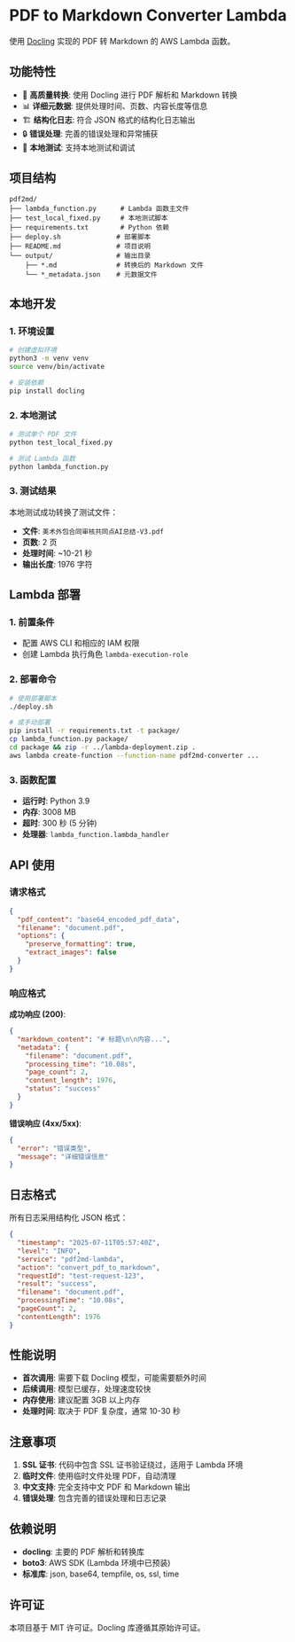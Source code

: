 # PDF to Markdown Converter Lambda

使用 [Docling](https://github.com/docling-project/docling) 实现的 PDF 转 Markdown 的 AWS Lambda 函数。

## 功能特性

- 🔄 **高质量转换**: 使用 Docling 进行 PDF 解析和 Markdown 转换
- 📊 **详细元数据**: 提供处理时间、页数、内容长度等信息
- 🏗️ **结构化日志**: 符合 JSON 格式的结构化日志输出
- 🔒 **错误处理**: 完善的错误处理和异常捕获
- 🧪 **本地测试**: 支持本地测试和调试

## 项目结构

```
pdf2md/
├── lambda_function.py      # Lambda 函数主文件
├── test_local_fixed.py     # 本地测试脚本
├── requirements.txt        # Python 依赖
├── deploy.sh              # 部署脚本
├── README.md              # 项目说明
└── output/                # 输出目录
    ├── *.md               # 转换后的 Markdown 文件
    └── *_metadata.json    # 元数据文件
```

## 本地开发

### 1. 环境设置

```bash
# 创建虚拟环境
python3 -m venv venv
source venv/bin/activate

# 安装依赖
pip install docling
```

### 2. 本地测试

```bash
# 测试单个 PDF 文件
python test_local_fixed.py

# 测试 Lambda 函数
python lambda_function.py
```

### 3. 测试结果

本地测试成功转换了测试文件：
- **文件**: `美术外包合同审核共同点AI总结-V3.pdf`
- **页数**: 2 页
- **处理时间**: ~10-21 秒
- **输出长度**: 1976 字符

## Lambda 部署

### 1. 前置条件

- 配置 AWS CLI 和相应的 IAM 权限
- 创建 Lambda 执行角色 `lambda-execution-role`

### 2. 部署命令

```bash
# 使用部署脚本
./deploy.sh

# 或手动部署
pip install -r requirements.txt -t package/
cp lambda_function.py package/
cd package && zip -r ../lambda-deployment.zip .
aws lambda create-function --function-name pdf2md-converter ...
```

### 3. 函数配置

- **运行时**: Python 3.9
- **内存**: 3008 MB
- **超时**: 300 秒 (5 分钟)
- **处理器**: `lambda_function.lambda_handler`

## API 使用

### 请求格式

```json
{
  "pdf_content": "base64_encoded_pdf_data",
  "filename": "document.pdf",
  "options": {
    "preserve_formatting": true,
    "extract_images": false
  }
}
```

### 响应格式

**成功响应 (200)**:
```json
{
  "markdown_content": "# 标题\n\n内容...",
  "metadata": {
    "filename": "document.pdf",
    "processing_time": "10.08s",
    "page_count": 2,
    "content_length": 1976,
    "status": "success"
  }
}
```

**错误响应 (4xx/5xx)**:
```json
{
  "error": "错误类型",
  "message": "详细错误信息"
}
```

## 日志格式

所有日志采用结构化 JSON 格式：

```json
{
  "timestamp": "2025-07-11T05:57:40Z",
  "level": "INFO",
  "service": "pdf2md-lambda",
  "action": "convert_pdf_to_markdown",
  "requestId": "test-request-123",
  "result": "success",
  "filename": "document.pdf",
  "processingTime": "10.08s",
  "pageCount": 2,
  "contentLength": 1976
}
```

## 性能说明

- **首次调用**: 需要下载 Docling 模型，可能需要额外时间
- **后续调用**: 模型已缓存，处理速度较快
- **内存使用**: 建议配置 3GB 以上内存
- **处理时间**: 取决于 PDF 复杂度，通常 10-30 秒

## 注意事项

1. **SSL 证书**: 代码中包含 SSL 证书验证绕过，适用于 Lambda 环境
2. **临时文件**: 使用临时文件处理 PDF，自动清理
3. **中文支持**: 完全支持中文 PDF 和 Markdown 输出
4. **错误处理**: 包含完善的错误处理和日志记录

## 依赖说明

- **docling**: 主要的 PDF 解析和转换库
- **boto3**: AWS SDK (Lambda 环境中已预装)
- **标准库**: json, base64, tempfile, os, ssl, time

## 许可证

本项目基于 MIT 许可证。Docling 库遵循其原始许可证。 
